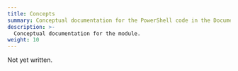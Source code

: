 ```yaml
---
title: Concepts
summary: Conceptual documentation for the PowerShell code in the Documentarian.Vale module.
description: >-
  Conceptual documentation for the module.
weight: 10
---
```


Not yet written.

